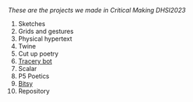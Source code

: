 *These are the projects we made in Critical Making DHSI2023*
1. Sketches
2. Grids and gestures
3. Physical hypertext
4. Twine
5. Cut up poetry
6. [Tracery bot](https://botsin.space/@slucky)
7. Scalar
8. P5 Poetics
9. [Bitsy](https://sluckylib.github.io/dhsi2023/whatIsYourCraftGame.html)
10. Repository

